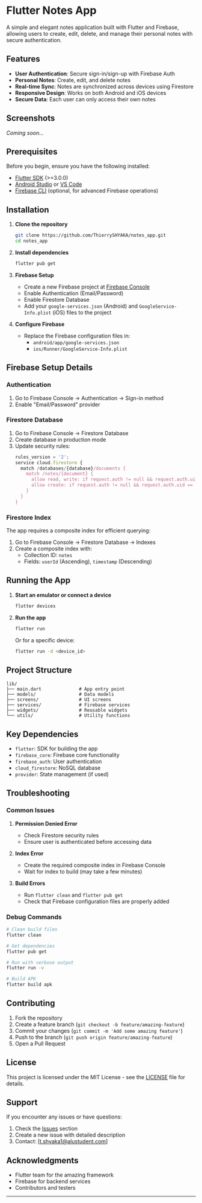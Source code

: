 # Flutter Notes App

A simple and elegant notes application built with Flutter and Firebase, allowing users to create, edit, delete, and manage their personal notes with secure authentication.

## Features

- **User Authentication**: Secure sign-in/sign-up with Firebase Auth
- **Personal Notes**: Create, edit, and delete notes
- **Real-time Sync**: Notes are synchronized across devices using Firestore
- **Responsive Design**: Works on both Android and iOS devices
- **Secure Data**: Each user can only access their own notes

## Screenshots

<!-- Add screenshots of your app here -->
*Coming soon...*

## Prerequisites

Before you begin, ensure you have the following installed:

- [Flutter SDK](https://flutter.dev/docs/get-started/install) (>=3.0.0)
- [Android Studio](https://developer.android.com/studio) or [VS Code](https://code.visualstudio.com/)
- [Firebase CLI](https://firebase.google.com/docs/cli) (optional, for advanced Firebase operations)

## Installation

1. **Clone the repository**
   ```bash
   git clone https://github.com/ThierrySHYAKA/notes_app.git
   cd notes_app
   ```

2. **Install dependencies**
   ```bash
   flutter pub get
   ```

3. **Firebase Setup**
   - Create a new Firebase project at [Firebase Console](https://console.firebase.google.com/)
   - Enable Authentication (Email/Password)
   - Enable Firestore Database
   - Add your `google-services.json` (Android) and `GoogleService-Info.plist` (iOS) files to the project

4. **Configure Firebase**
   - Replace the Firebase configuration files in:
     - `android/app/google-services.json`
     - `ios/Runner/GoogleService-Info.plist`

## Firebase Setup Details

### Authentication
1. Go to Firebase Console → Authentication → Sign-in method
2. Enable "Email/Password" provider

### Firestore Database
1. Go to Firebase Console → Firestore Database
2. Create database in production mode
3. Update security rules:
   ```javascript
   rules_version = '2';
   service cloud.firestore {
     match /databases/{database}/documents {
       match /notes/{document} {
         allow read, write: if request.auth != null && request.auth.uid == resource.data.userId;
         allow create: if request.auth != null && request.auth.uid == request.resource.data.userId;
       }
     }
   }
   ```

### Firestore Index
The app requires a composite index for efficient querying:
1. Go to Firebase Console → Firestore Database → Indexes
2. Create a composite index with:
   - Collection ID: `notes`
   - Fields: `userId` (Ascending), `timestamp` (Descending)

## Running the App

1. **Start an emulator or connect a device**
   ```bash
   flutter devices
   ```

2. **Run the app**
   ```bash
   flutter run
   ```

   Or for a specific device:
   ```bash
   flutter run -d <device_id>
   ```

## Project Structure

```
lib/
├── main.dart              # App entry point
├── models/                # Data models
├── screens/               # UI screens
├── services/              # Firebase services
├── widgets/               # Reusable widgets
└── utils/                 # Utility functions
```

## Key Dependencies

- `flutter`: SDK for building the app
- `firebase_core`: Firebase core functionality
- `firebase_auth`: User authentication
- `cloud_firestore`: NoSQL database
- `provider`: State management (if used)

## Troubleshooting

### Common Issues

1. **Permission Denied Error**
   - Check Firestore security rules
   - Ensure user is authenticated before accessing data

2. **Index Error**
   - Create the required composite index in Firebase Console
   - Wait for index to build (may take a few minutes)

3. **Build Errors**
   - Run `flutter clean` and `flutter pub get`
   - Check that Firebase configuration files are properly added

### Debug Commands

```bash
# Clean build files
flutter clean

# Get dependencies
flutter pub get

# Run with verbose output
flutter run -v

# Build APK
flutter build apk
```

## Contributing

1. Fork the repository
2. Create a feature branch (`git checkout -b feature/amazing-feature`)
3. Commit your changes (`git commit -m 'Add some amazing feature'`)
4. Push to the branch (`git push origin feature/amazing-feature`)
5. Open a Pull Request

## License

This project is licensed under the MIT License - see the [LICENSE](LICENSE) file for details.

## Support

If you encounter any issues or have questions:

1. Check the [Issues](https://github.com/ThierrySHYAKA/notes_app.git/issues) section
2. Create a new issue with detailed description
3. Contact: [t.shyaka1@alustudent.com]

## Acknowledgments

- Flutter team for the amazing framework
- Firebase for backend services
- Contributors and testers

---
